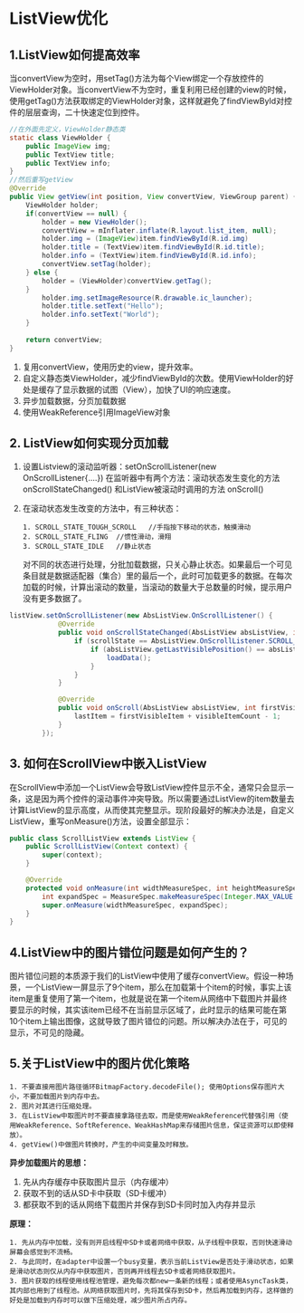 # ListView优化

## 1.ListView如何提高效率

​		当convertView为空时，用setTag()方法为每个View绑定一个存放控件的ViewHolder对象。当convertView不为空时，重复利用已经创建的view的时候，使用getTag()方法获取绑定的ViewHolder对象，这样就避免了findViewById对控件的层层查询，二十快速定位到控件。

```java
//在外面先定义，ViewHolder静态类
static class ViewHolder {
    public ImageView img;
    public TextView title;
    public TextView info;
}
//然后重写getView
@Override
public View getView(int position, View convertView, ViewGroup parent) {
    ViewHolder holder;
    if(convertView == null) {
        holder = new ViewHolder();
        convertView = mInflater.inflate(R.layout.list_item, null);
        holder.img = (ImageView)item.findViewById(R.id.img)
        holder.title = (TextView)item.findViewById(R.id.title);
        holder.info = (TextView)item.findViewById(R.id.info);
        convertView.setTag(holder);
    } else {
        holder = (ViewHolder)convertView.getTag();
    }
        holder.img.setImageResource(R.drawable.ic_launcher);
        holder.title.setText("Hello");
        holder.info.setText("World");
    }
                                                                                                
    return convertView;
}
```



1. 复用convertView，使用历史的view，提升效率。
2. 自定义静态类ViewHolder，减少findViewById的次数。使用ViewHolder的好处是缓存了显示数据的试图（View），加快了UI的响应速度。
3. 异步加载数据，分页加载数据
4. 使用WeakReference引用ImageView对象

## 2. ListView如何实现分页加载

 1. 设置Listview的滚动监听器：setOnScrollListener(new OnScrollListener{....}) 在监听器中有两个方法：滚动状态发生变化的方法 onScrollStateChanged() 和ListView被滚动时调用的方法 onScroll()

 2. 在滚动状态发生改变的方法中，有三种状态：

     	1. SCROLL_STATE_TOUGH_SCROLL   //手指按下移动的状态，触摸滑动
     	2. SCROLL_STATE_FLING  //惯性滑动，滑翔
     	3. SCROLL_STATE_IDLE   //静止状态

    对不同的状态进行处理，分批加载数据，只关心静止状态。如果最后一个可见条目就是数据适配器（集合）里的最后一个，此时可加载更多的数据。在每次加载的时候，计算出滚动的数量，当滚动的数量大于总数量的时候，提示用户没有更多数据了。

```java
listView.setOnScrollListener(new AbsListView.OnScrollListener() {
            @Override
            public void onScrollStateChanged(AbsListView absListView, int scrollState) {
                if (scrollState == AbsListView.OnScrollListener.SCROLL_STATE_IDLE) {
                    if (absListView.getLastVisiblePosition() == absListView.getCount() - 1) {
                        loadData();
                    }
                }
            }

            @Override
            public void onScroll(AbsListView absListView, int firstVisibleItem, int visibleItemCount, int totalItemCount) {
                lastItem = firstVisibleItem + visibleItemCount - 1;
            }
        });
```

## 3. 如何在ScrollView中嵌入ListView

​	在ScrollView中添加一个ListView会导致ListView控件显示不全，通常只会显示一条，这是因为两个控件的滚动事件冲突导致。所以需要通过ListView的item数量去计算ListView的显示高度，从而使其完整显示。现阶段最好的解决办法是，自定义ListView，重写onMeasure()方法，设置全部显示：

```java
public class ScrollListView extends ListView {
    public ScrollListView(Context context) {
        super(context);
    }

    @Override
    protected void onMeasure(int widthMeasureSpec, int heightMeasureSpec) {
        int expandSpec = MeasureSpec.makeMeasureSpec(Integer.MAX_VALUE >> 2, MeasureSpec.AT_MOST);
        super.onMeasure(widthMeasureSpec, expandSpec);
    }
}
```

## 4.ListView中的图片错位问题是如何产生的？

​	图片错位问题的本质源于我们的ListView中使用了缓存convertView。假设一种场景，一个ListView一屏显示了9个item，那么在加载第十个item的时候，事实上该item是重复使用了第一个item，也就是说在第一个item从网络中下载图片并最终要显示的时候，其实该item已经不在当前显示区域了，此时显示的结果可能在第10个item上输出图像，这就导致了图片错位的问题。所以解决办法在于，可见的显示，不可见的隐藏。

## 5.关于ListView中的图片优化策略

 	1. 不要直接用图片路径循环BitmapFactory.decodeFile(); 使用Options保存图片大小，不要加载图片到内存中去。
 	2. 图片对其进行压缩处理。
 	3. 在ListView中取图片时不要直接拿路径去取，而是使用WeakReference代替强引用（使用WeakReference、SoftReference、WeakHashMap来存储图片信息，保证资源可以即使释放）。
 	4. getView()中做图片转换时，产生的中间变量及时释放。

**异步加载图片的思想：**

1. 先从内存缓存中获取图片显示（内存缓冲）
2. 获取不到的话从SD卡中获取（SD卡缓冲）
3. 都获取不到的话从网络下载图片并保存到SD卡同时加入内存并显示

**原理：**

	1. 先从内存中加载，没有则开启线程中SD卡或者网络中获取，从子线程中获取，否则快速滑动屏幕会感觉到不流畅。
 	2. 与此同时，在adapter中设置一个busy变量，表示当前ListView是否处于滑动状态，如果是滑动状态则仅从内存中获取图片，否则再开线程去SD卡或者网络获取图片。
 	3. 图片获取的线程使用线程池管理，避免每次都new一条新的线程；或者使用AsyncTask类，其内部也用到了线程池。从网络获取图片时，先将其保存到SD卡，然后再加载到内存，这样做的好处是加载到内存时可以做下压缩处理，减少图片所占内存。

